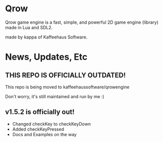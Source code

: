 # Qrow

Qrow game engine is a fast, simple, and powerful 2D game engine (library) made in Lua and SDL2.

made by kappa of Kaffeehaus Software.

# News, Updates, Etc

## THIS REPO IS OFFICIALLY OUTDATED!

This repo is being moved to kaffeehaussoftware/qrowengine

Don't worry, it's still maintained and run by me :)

## v1.5.2 is officially out!

- Changed checkKey to checkKeyDown
- Added checkKeyPressed
- Docs and Examples on the way
